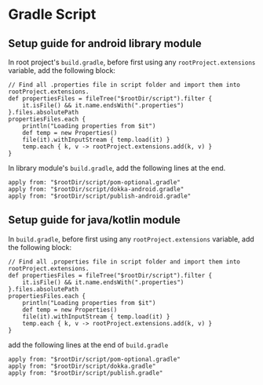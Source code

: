 # Gradle Script

## Setup guide for android library module

In root project's `build.gradle`, before first using any `rootProject.extensions` variable, add the following block:

```
// Find all .properties file in script folder and import them into rootProject.extensions.
def propertiesFiles = fileTree("$rootDir/script").filter {
    it.isFile() && it.name.endsWith(".properties")
}.files.absolutePath
propertiesFiles.each {
    println("Loading properties from $it")
    def temp = new Properties()
    file(it).withInputStream { temp.load(it) }
    temp.each { k, v -> rootProject.extensions.add(k, v) }
}
```


In library module's `build.gradle`, add the following lines at the end.

```
apply from: "$rootDir/script/pom-optional.gradle"
apply from: "$rootDir/script/dokka-android.gradle"
apply from: "$rootDir/script/publish-android.gradle"
```

## Setup guide for java/kotlin module

In `build.gradle`, before first using any `rootProject.extensions` variable, add the following block:

```
// Find all .properties file in script folder and import them into rootProject.extensions.
def propertiesFiles = fileTree("$rootDir/script").filter {
    it.isFile() && it.name.endsWith(".properties")
}.files.absolutePath
propertiesFiles.each {
    println("Loading properties from $it")
    def temp = new Properties()
    file(it).withInputStream { temp.load(it) }
    temp.each { k, v -> rootProject.extensions.add(k, v) }
}
```


add the following lines at the end of `build.gradle`

```
apply from: "$rootDir/script/pom-optional.gradle"
apply from: "$rootDir/script/dokka.gradle"
apply from: "$rootDir/script/publish.gradle"
```

